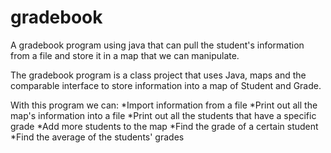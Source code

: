 # gradebook
A gradebook program using java that can pull the student's information from a file and store it in a map that we can manipulate.

The gradebook program is a class project that uses Java, maps and the comparable interface to store information into a map of Student and
Grade.

With this program we can:
*Import information from a file
*Print out all the map's information into a file
*Print out all the students that have a specific grade
*Add more students to the map
*Find the grade of a certain student
*Find the average of the students' grades

